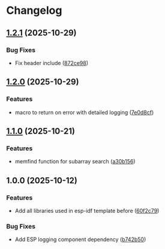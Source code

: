 # Changelog

## [1.2.1](https://github.com/sivakov512/embedlibs/compare/v1.2.0...v1.2.1) (2025-10-29)


### Bug Fixes

* Fix header include ([872ce98](https://github.com/sivakov512/embedlibs/commit/872ce98d67d567ee8d61f780fea64b168d8e596e))

## [1.2.0](https://github.com/sivakov512/embedlibs/compare/v1.1.0...v1.2.0) (2025-10-29)


### Features

* macro to return on error with detailed logging ([7e0d8cf](https://github.com/sivakov512/embedlibs/commit/7e0d8cf216e82509aca79026bd91316acc7237e2))

## [1.1.0](https://github.com/sivakov512/embedlibs/compare/v1.0.0...v1.1.0) (2025-10-21)


### Features

* memfind function for subarray search ([a30b156](https://github.com/sivakov512/embedlibs/commit/a30b1569891f2a7a103d66d3bb66ed5dd69305d8))

## 1.0.0 (2025-10-12)


### Features

* Add all libraries used in esp-idf template before ([60f2c79](https://github.com/sivakov512/embedlibs/commit/60f2c7962888992eafb6931af8a0b5669b6beecf))


### Bug Fixes

* Add ESP logging component dependency ([b742b50](https://github.com/sivakov512/embedlibs/commit/b742b50014cbcc65025a182cfdfcda8d458e3148))
